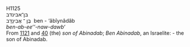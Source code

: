 H1125  
בּן־אבינדב  
בֶּן ־ אֲבִינָדָב ‎ ben - ‘ăbı̂ynâdâb  
*ben-ab-ee‘‘-naw-dawb‘*  
From [1121](h1121) and [40](h0040) (the) *son* *of* *Abinadab*; *Ben*
*Abinadab*, an Israelite: - the son of Abinadab.  

